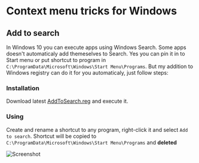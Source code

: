 # Context menu tricks for Windows

## Add to search

In Windows 10 you can execute apps using Windows Search. Some apps doesn't automaticaly add themeselves to Search. Yes you can pin it in to Start menu or put shortcut to program in `C:\ProgramData\Microsoft\Windows\Start Menu\Programs`. But my addition to Windows registry can do it for you automaticaly, just follow steps:

### Installation

Download latest [AddToSearch.reg](https://github.com/VectorWorkshop/WIndowsContextMenuTricks/blob/main/AddToSearch/AddToSearch.reg) and execute it.

### Using

Create and rename a shortcut to any program, right-click it and select `Add to search`. Shortcut will be copied to `C:\ProgramData\Microsoft\Windows\Start Menu\Programs` and **deleted**

![Screenshot](https://user-images.githubusercontent.com/87804989/131368476-2434d2bf-5f9d-4f6e-9531-04cac9c86e97.png)
